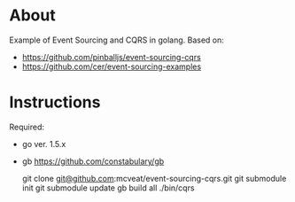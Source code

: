 About
=====

Example of Event Sourcing and CQRS in golang. Based on:

* https://github.com/pinballjs/event-sourcing-cqrs
* https://github.com/cer/event-sourcing-examples

Instructions
============

Required:

* go ver. 1.5.x
* gb https://github.com/constabulary/gb

    git clone git@github.com:mcveat/event-sourcing-cqrs.git
    git submodule init
    git submodule update
    gb build all
    ./bin/cqrs
